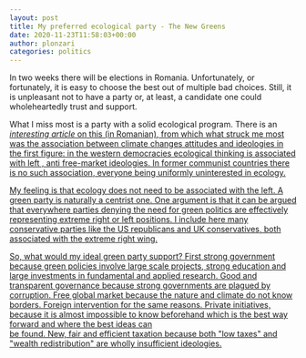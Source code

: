 ```yaml
---
layout: post
title: My preferred ecological party - The New Greens
date: 2020-11-23T11:58:03+00:00
author: plonzari
categories: politics
---
```

In two weeks there will be elections in Romania. Unfortunately, or fortunately, it is easy to choose the best
 out of multiple bad choices. Still, it is unpleasant not to have a party or, at least, a candidate one could 
 wholeheartedly trust and support.
 
 What I miss most is a party with a solid ecological program. There is an
 <a href="https://www.edupedu.ro/cercetatorul-virgil-iordache-situatia-politicilor-de-mediu-in-programele-unor-partide-romanesti/"> 
 <em>interesting article</em> on  this  (in Romanian), from which what struck me most was the association between 
 climate changes attitudes and ideologies in the first figure: in the western democracies ecological thinking 
 is associated with left , anti free-market ideologies. In former communist countries there is no such association, 
 everyone being uniformly uninterested in ecology.
 
 My feeling is that ecology does not need to be associated with the left. A green party is naturally a centrist
 one. One argument is that it can be argued that everywhere parties denying the need for green politics are 
 effectively representing extreme right or left positions. I include here many conservative parties like the
 US republicans and UK conservatives, both associated with the extreme right wing. 
 
 So, what would my ideal green party support? First strong government because green policies involve large scale 
 projects, strong education and large investments in fundamental and applied research. Good and transparent 
 governance because strong governments are plagued by corruption. Free global market because
 the nature and climate do not know borders. Foreign intervention for the same reasons. Private initiatives, 
 because it is almost impossible to know beforehand which is the best way forward and where the best ideas can  
 be found. New, fair and efficient taxation because both "low taxes" and "wealth redistribution" are wholly 
 insufficient ideologies.
 
  